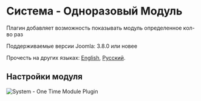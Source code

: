 # Система - Одноразовый Модуль

Плагин добавляет возможность показывать модуль определенное кол-во раз

Поддерживаемые версии Joomla: 3.8.0  или новее

Прочесть на других языках: 
[English](https://github.com/JoomlaZen/plg_system_onetimemodule/blob/master/README.md), 
[Русский](https://github.com/JoomlaZen/plg_system_onetimemodule/blob/master/README.ru-RU.md).

## Настройки модуля
![System - One Time Module Plugin](https://screenshots.firefoxusercontent.com/images/18b681fb-f0a1-48fa-8fac-5a11ba476880.png)